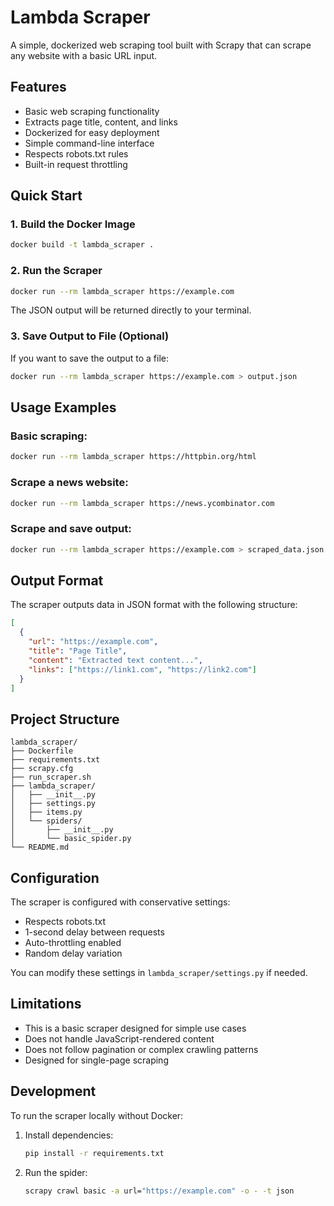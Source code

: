 # Lambda Scraper

A simple, dockerized web scraping tool built with Scrapy that can scrape any website with a basic URL input.

## Features

- Basic web scraping functionality
- Extracts page title, content, and links
- Dockerized for easy deployment
- Simple command-line interface
- Respects robots.txt rules
- Built-in request throttling

## Quick Start

### 1. Build the Docker Image

```bash
docker build -t lambda_scraper .
```

### 2. Run the Scraper

```bash
docker run --rm lambda_scraper https://example.com
```

The JSON output will be returned directly to your terminal.

### 3. Save Output to File (Optional)

If you want to save the output to a file:

```bash
docker run --rm lambda_scraper https://example.com > output.json
```

## Usage Examples

### Basic scraping:
```bash
docker run --rm lambda_scraper https://httpbin.org/html
```

### Scrape a news website:
```bash
docker run --rm lambda_scraper https://news.ycombinator.com
```

### Scrape and save output:
```bash
docker run --rm lambda_scraper https://example.com > scraped_data.json
```

## Output Format

The scraper outputs data in JSON format with the following structure:

```json
[
  {
    "url": "https://example.com",
    "title": "Page Title",
    "content": "Extracted text content...",
    "links": ["https://link1.com", "https://link2.com"]
  }
]
```

## Project Structure

```
lambda_scraper/
├── Dockerfile
├── requirements.txt
├── scrapy.cfg
├── run_scraper.sh
├── lambda_scraper/
│   ├── __init__.py
│   ├── settings.py
│   ├── items.py
│   └── spiders/
│       ├── __init__.py
│       └── basic_spider.py
└── README.md
```

## Configuration

The scraper is configured with conservative settings:
- Respects robots.txt
- 1-second delay between requests
- Auto-throttling enabled
- Random delay variation

You can modify these settings in `lambda_scraper/settings.py` if needed.

## Limitations

- This is a basic scraper designed for simple use cases
- Does not handle JavaScript-rendered content
- Does not follow pagination or complex crawling patterns
- Designed for single-page scraping

## Development

To run the scraper locally without Docker:

1. Install dependencies:
   ```bash
   pip install -r requirements.txt
   ```

2. Run the spider:
   ```bash
   scrapy crawl basic -a url="https://example.com" -o - -t json
   ```